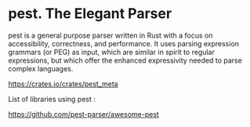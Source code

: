 # pest. The Elegant Parser

pest is a general purpose parser written in Rust with a focus on accessibility, correctness, and performance. It uses parsing expression grammars (or PEG) as input, which are similar in spirit to regular expressions, but which offer the enhanced expressivity needed to parse complex languages.



https://crates.io/crates/pest_meta


List of libraries using pest :


https://github.com/pest-parser/awesome-pest



